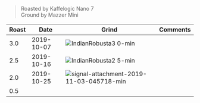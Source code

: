 > Roasted by Kaffelogic Nano 7<br>
> Ground by Mazzer Mini

| Roast | Date       | Grind | Comments |
|-------|------------|-------|----------
| 3.0   | 2019-10-07 | ![IndianRobusta3 0-min](https://user-images.githubusercontent.com/2862029/69447953-6c49a580-0dbc-11ea-820a-d05e1bafa252.jpg) | 
| 2.5   | 2019-10-16 | ![IndianRobusta2 5-min](https://user-images.githubusercontent.com/2862029/69447745-0a893b80-0dbc-11ea-8b13-5119fb074220.jpg) | 
| 2.0   | 2019-10-25 | ![signal-attachment-2019-11-03-045718-min](https://user-images.githubusercontent.com/2862029/68075566-31340200-fe0e-11e9-9ea8-43d7754d8023.jpeg) | 
| 0.5   |  |  |
